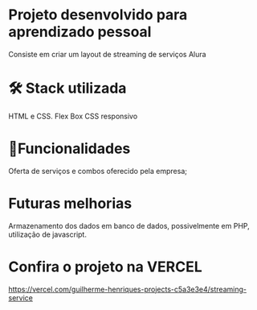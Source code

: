 # Projeto desenvolvido para aprendizado pessoal

Consiste em criar um layout de streaming de serviços Alura

# 🛠 Stack utilizada
HTML e CSS.
Flex Box
CSS responsivo

# 📑Funcionalidades
Oferta de serviços e combos oferecido pela empresa;

# Futuras melhorias
Armazenamento dos dados em banco de dados, possivelmente em PHP, utilização de javascript.


# Confira o projeto na VERCEL
https://vercel.com/guilherme-henriques-projects-c5a3e3e4/streaming-service
